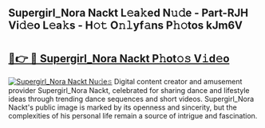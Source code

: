 ## Supergirl_Nora Nackt L𝚎a𝚔ed N𝚞𝚍e - Part-RJH Vi𝚍𝚎o L𝚎a𝚔s - H𝚘𝚝 O𝚗𝚕yf𝚊ns P𝚑𝚘tos kJm6V

# <h2><a href="http://kfc2m5.oniu.top/?m=Supergirl_Nora+Nackt">🔗👉 🔴 Supergirl_Nora Nackt P𝚑ot𝚘𝚜 V𝚒d𝚎o</a></h2>

[![Supergirl_Nora Nackt Nu𝚍e𝚜](https://i.imgur.com/0qMVB7G.gif)](http://kfc2m5.oniu.top/?m=Supergirl_Nora+Nackt)
Digital content creator and amusement provider Supergirl_Nora Nackt, celebrated for sharing dance and lifestyle ideas through trending dance sequences and short videos. Supergirl_Nora Nackt's public image is marked by its openness and sincerity, but the complexities of his personal life remain a source of intrigue and fascination.  

